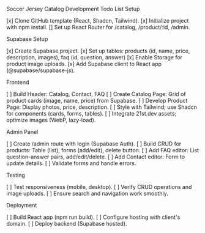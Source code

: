 Soccer Jersey Catalog Development Todo List
Setup

[x] Clone GitHub template (React, Shadcn, Tailwind).
[x] Initialize project with npm install.
[] Set up React Router for /catalog, /product/:id, /admin.

Supabase Setup

[x] Create Supabase project.
[x] Set up tables: products (id, name, price, description, images), faq (id, question, answer)
[x] Enable Storage for product image uploads.
[x] Add Supabase client to React app (@supabase/supabase-js).

Frontend

[ ] Build Header: Catalog, Contact, FAQ 
[ ] Create Catalog Page: Grid of product cards (image, name, price) from Supabase.
[ ] Develop Product Page: Display photos, price, description.
[ ] Style with Tailwind; use Shadcn for components (cards, forms, tables).
[ ] Integrate 21st.dev assets; optimize images (WebP, lazy-load).

Admin Panel

[ ] Create /admin route with login (Supabase Auth).
[ ] Build CRUD for products: Table (list), forms (add/edit), delete button.
[ ] Add FAQ editor: List question-answer pairs, add/edit/delete.
[ ] Add Contact editor: Form to update details.
[ ] Validate forms and handle errors.

Testing

[ ] Test responsiveness (mobile, desktop).
[ ] Verify CRUD operations and image uploads.
[ ] Ensure search and navigation work smoothly.

Deployment

[ ] Build React app (npm run build).
[ ] Configure hosting with client's domain.
[ ] Deploy backend (Supabase hosted).


